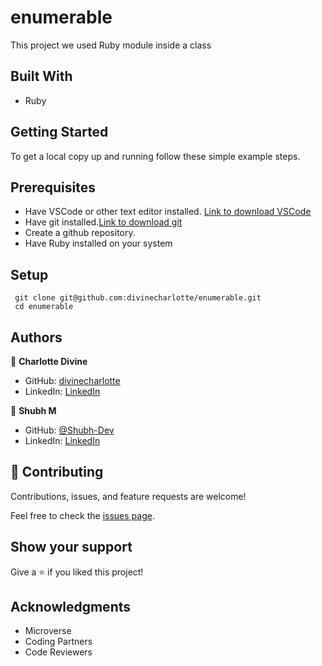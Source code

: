 # enumerable
This project  we used Ruby module inside a class

## Built With

- Ruby

## Getting Started
To get a local copy up and running follow these simple example steps.

## Prerequisites
- Have VSCode or other text editor installed. [Link to download VSCode](https://code.visualstudio.com/download)
- Have git installed.[Link to download git](https://git-scm.com/downloads)
- Create a github repository.
- Have Ruby installed on your system

## Setup
```
 git clone git@github.com:divinecharlotte/enumerable.git
 cd enumerable
```

## Authors

👤 **Charlotte Divine**

- GitHub: [divinecharlotte](https://github.com/divinecharlotte)
- LinkedIn: [LinkedIn](https://www.linkedin.com/in/charlotte-divine-dusenge/)

👤 **Shubh M**

- GitHub: [@Shubh-Dev](https://github.com/Shubh-Dev) 
- LinkedIn: [LinkedIn](https://www.linkedin.com/in/shubhscb/)

## 🤝 Contributing

Contributions, issues, and feature requests are welcome!

Feel free to check the [issues page](../../issues/).

## Show your support

Give a ⭐️ if you liked this project!

## Acknowledgments

- Microverse 
- Coding Partners
- Code Reviewers

